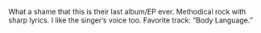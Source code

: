 What a shame that this is their last album/EP ever. Methodical rock with sharp lyrics. I like the singer’s voice too. Favorite track: “Body Language.”
